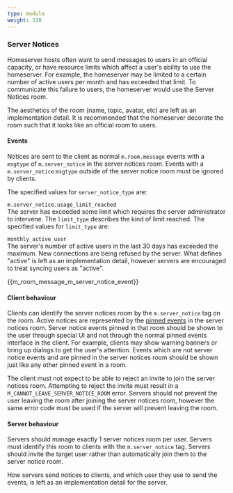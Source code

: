 ```yaml
---
type: module
weight: 320
---
```


### Server Notices

Homeserver hosts often want to send messages to users in an official
capacity, or have resource limits which affect a user's ability to use
the homeserver. For example, the homeserver may be limited to a certain
number of active users per month and has exceeded that limit. To
communicate this failure to users, the homeserver would use the Server
Notices room.

The aesthetics of the room (name, topic, avatar, etc) are left as an
implementation detail. It is recommended that the homeserver decorate
the room such that it looks like an official room to users.

#### Events

Notices are sent to the client as normal `m.room.message` events with a
`msgtype` of `m.server_notice` in the server notices room. Events with a
`m.server_notice` `msgtype` outside of the server notice room must be
ignored by clients.

The specified values for `server_notice_type` are:

`m.server_notice.usage_limit_reached`  
The server has exceeded some limit which requires the server
administrator to intervene. The `limit_type` describes the kind of limit
reached. The specified values for `limit_type` are:

`monthly_active_user`  
The server's number of active users in the last 30 days has exceeded the
maximum. New connections are being refused by the server. What defines
"active" is left as an implementation detail, however servers are
encouraged to treat syncing users as "active".

{{m\_room\_message\_m\_server\_notice\_event}}

#### Client behaviour

Clients can identify the server notices room by the `m.server_notice`
tag on the room. Active notices are represented by the [pinned
events](#m-room-pinned-events) in the server notices room. Server notice
events pinned in that room should be shown to the user through special
UI and not through the normal pinned events interface in the client. For
example, clients may show warning banners or bring up dialogs to get the
user's attention. Events which are not server notice events and are
pinned in the server notices room should be shown just like any other
pinned event in a room.

The client must not expect to be able to reject an invite to join the
server notices room. Attempting to reject the invite must result in a
`M_CANNOT_LEAVE_SERVER_NOTICE_ROOM` error. Servers should not prevent
the user leaving the room after joining the server notices room, however
the same error code must be used if the server will prevent leaving the
room.

#### Server behaviour

Servers should manage exactly 1 server notices room per user. Servers
must identify this room to clients with the `m.server_notice` tag.
Servers should invite the target user rather than automatically join
them to the server notice room.

How servers send notices to clients, and which user they use to send the
events, is left as an implementation detail for the server.
